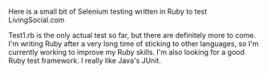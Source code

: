 Here is a small bit of Selenium testing written in Ruby to test LivingSocial.com

Test1.rb is the only actual test so far, but there are definitely more to come. I'm writing Ruby after a very long time of sticking to other languages, so I'm currently working to improve my Ruby skills.  I'm also 
looking for a good Ruby test framework. I really like Java's JUnit.

